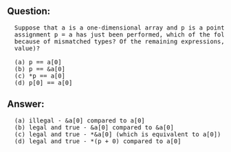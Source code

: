 ## Question:
<pre>
  Suppose that a is a one-dimensional array and p is a pointer variable. Assuming that the
  assignment p = a has just been performed, which of the following expessions are illegal
  because of mismatched types? Of the remaining expressions, which are true (have a nonzero
  value)?

  (a) p == a[0]
  (b) p == &a[0]
  (c) *p == a[0]
  (d) p[0] == a[0]
</pre>

## Answer:
<pre>
  (a) illegal - &a[0] compared to a[0]
  (b) legal and true - &a[0] compared to &a[0]
  (c) legal and true - *&a[0] (which is equivalent to a[0]) compared to a[0]
  (d) legal and true - *(p + 0) compared to a[0]
</pre>



